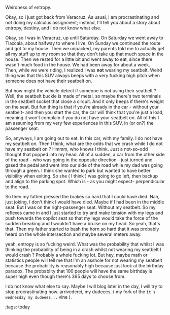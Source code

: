 Weirdness of entropy.

Okay, so I just got back from Veracruz. As usual, I am procrastinating
and not doing my calculus assignment; instead, I'll tell you about
a story about entropy, destiny, and I do not know what else.

Okay, so I was in Veracruz, up until Saturday. On Saturday we went away
to Tlaxcala, about halfway to where I live. On Sunday we continued
the route and got to my house. Then we unpacked, my parents told me
to actually get all my stuff up to my room so that they don't take up
that much space in the house. Then we rested for a little bit and 
went away to eat, since there wasn't much food in the house. We had
been away for about a week.<br>
Then, while we were riding, I realized
I was **not** wearing my seatbelt. Weird thing was that this SUV always
beeps with a very fucking high pitch when someone does not have their seatbelt
on. 

But how might the vehicle detect if someone is not using their seatbelt ?
Well, the seatbelt buckle is made of metal, so maybe there's two terminals in
the seatbelt socket that close a circuit. And it only beeps if there's weight
on the seat. But fun thing is that if you're already in the car - without
your seatbelt- and then you start the car, the car will think that you're just
a load, meaning it won't complain if you do not have your seatbelt on. All of
this I am assuming from my very few experiences in this SUV, in (or on?)
the passenger seat.

So, anyways, I am going out to eat. In this car, with my family. I do not
have my seatbelt on. Then I think, what are the odds that we crash while I 
do not have my seatbelt on ? Hmmm, who knows I think. Just a not-so-odd
thought that popped into my head. All of a sudden, a car from the other side
of the road - who was going in the opposite direction - just turned and gased
the pedal and went into our side of the road while my dad was going through 
a green. I think she wanted to park but wanted to have better visibility when
exiting. So she ( I think ) was going to go left, then backup and align to
the parking spot. Which is - as you might expect- perpendicular to the road.

So then my father pressed the brakes so hard that I could have died. Nah, just
joking, I don't think I would have died. Maybe if I had been in the middle
seat. But I was on the right-passenger seat. Without my seatbelt. So my 
reflexes came in and I just started to try and make tension with my legs and
push towards the copilot seat so that my legs would take the force of the 
sudden breaking and I wouldn't have a bruise on my head. So yeah, that's that.
Then my father started to bash the horn so hard that it was probably heard on
the whole intersection and maybe several meters away.

yeah, entropy is so fucking weird. What was the probability that whilst I was
thinking the probability of being in a crash whilst not wearing my seatbelt
I would crash ? Probably a whole fucking lot. But hey, maybe math or
statistics people will tell me that I'm an asshole for not wearing my seatbelt
because the probability is reasonably high because just look at the birthday
paradox. The probablity that 100 people will have the same birthday is super
high even though there's 365 days to choose from. 

I do not know what else to say. Maybe I will blog later in the day, I will
try to stop procrastinating now. arrivederci, my dudeees. ( my fork
of the `it's wednesday my dudeees...` vine ).

;tags: today
